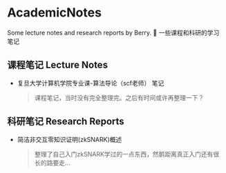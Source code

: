 # AcademicNotes
Some lecture notes and research reports by Berry. 📝 一些课程和科研的学习笔记

## 课程笔记 Lecture Notes

* 复旦大学计算机学院专业课-算法导论（scf老师） 笔记

  > 课程笔记，当时没有完全整理完。之后有时间或许再整理一下？

## 科研笔记 Research Reports

* 简洁非交互零知识证明(zkSNARK)概述

  > 整理了自己入门zkSNARK学过的一点东西，然鹅距离真正入门还有很长的路要走...